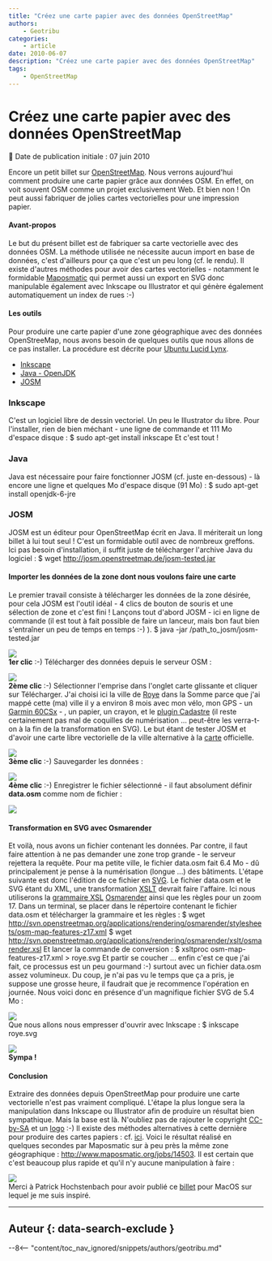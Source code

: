 ```yaml
---
title: "Créez une carte papier avec des données OpenStreetMap"
authors:
    - Geotribu
categories:
    - article
date: 2010-06-07
description: "Créez une carte papier avec des données OpenStreetMap"
tags:
    - OpenStreetMap
---
```


# Créez une carte papier avec des données OpenStreetMap

:calendar: Date de publication initiale : 07 juin 2010

Encore un petit billet sur [OpenStreetMap](https://www.openstreetmap.org/). Nous verrons aujourd'hui comment produire une carte papier grâce aux données OSM. En effet, on voit souvent OSM comme un projet exclusivement Web. Et bien non ! On peut aussi fabriquer de jolies cartes vectorielles pour une impression papier.

#### Avant-propos

Le but du présent billet est de fabriquer sa carte vectorielle avec des données OSM. La méthode utilisée ne nécessite aucun import en base de données, c'est d'ailleurs pour ça que c'est un peu long (cf. le rendu). Il existe d'autres méthodes pour avoir des cartes vectorielles - notamment le formidable [Maposmatic](http://www.maposmatic.org) qui permet aussi un export en SVG donc manipulable également avec Inkscape ou Illustrator et qui génère également automatiquement un index de rues :-)

#### Les outils

Pour produire une carte papier d'une zone géographique avec des données OpenStreeMap, nous avons besoin de quelques outils que nous allons de ce pas installer. La procédure est décrite pour [Ubuntu Lucid Lynx](http://www.ubuntu.com/desktop).

* [Inkscape](http://www.inkscape.org/?lang=fr)
* [Java - OpenJDK](http://openjdk.java.net/)
* [JOSM](http://josm.openstreetmap.de/wiki/Fr%3AWikiStart)

### Inkscape

C'est un logiciel libre de dessin vectoriel. Un peu le Illustrator du libre. Pour l'installer, rien de bien méchant - une ligne de commande et 111 Mo d'espace disque :  $ sudo apt-get install inkscape  Et c'est tout !

### Java

Java est nécessaire pour faire fonctionner JOSM (cf. juste en-dessous) - là encore une ligne et quelques Mo d'espace disque (91 Mo) :  $ sudo apt-get install openjdk-6-jre

### JOSM

JOSM est un éditeur pour OpenStreetMap écrit en Java. Il mériterait un long billet à lui tout seul ! C'est un formidable outil avec de nombreux greffons. Ici pas besoin d'installation, il suffit juste de télécharger l'archive Java du logiciel :  $ wget <http://josm.openstreetmap.de/josm-tested.jar>

#### Importer les données de la zone dont nous voulons faire une carte

Le premier travail consiste à télécharger les données de la zone désirée, pour cela JOSM est l'outil idéal - 4 clics de bouton de souris et une sélection de zone et c'est fini ! Lançons tout d'abord JOSM - ici en ligne de commande (il est tout à fait possible de faire un lanceur, mais bon faut bien s'entraîner un peu de temps en temps :-) ).  $ java -jar /path\_to\_josm/josm-tested.jar

![](https://cdn.geotribu.fr/img/articles-blog-rdp/capture-ecran/josm1.png)  
**1er clic** :-) Télécharger des données depuis le serveur OSM :

![](https://cdn.geotribu.fr/img/articles-blog-rdp/capture-ecran/josm2.png)  
**2ème clic** :-) Sélectionner l'emprise dans l'onglet carte glissante et cliquer sur Télécharger. J'ai choisi ici la ville de [Roye](https://www.openstreetmap.org/?lat=49.6991&lon=2.79143&zoom=15&layers=B000FTF) dans la Somme parce que j'ai mappé cette (ma) ville il y a environ 8 mois avec mon vélo, mon GPS - un [Garmin 60CSx](https://buy.garmin.com/shop/shop.do?cID=145&pID=310) - , un papier, un crayon, et le [plugin Cadastre](https://wiki.openstreetmap.org/wiki/FR:JOSM/Fr:Plugin/Cadastre-fr) (il reste certainement pas mal de coquilles de numérisation ... peut-être les verra-t-on à la fin de la transformation en SVG). Le but étant de tester JOSM et d'avoir une carte libre vectorielle de la ville alternative à la [carte](http://www.roye80.fr/pageLibre000106d4.html) officielle.

![](https://cdn.geotribu.fr/img/articles-blog-rdp/capture-ecran/josm3.png)  
**3ème clic** :-) Sauvegarder les données :

![](https://cdn.geotribu.fr/img/articles-blog-rdp/capture-ecran/josm4.png)  
**4ème clic** :-) Enregistrer le fichier sélectionné - il faut absolument définir **data.osm** comme nom de fichier :

![](https://cdn.geotribu.fr/img/articles-blog-rdp/capture-ecran/josm5.png)  

#### Transformation en SVG avec Osmarender

Et voilà, nous avons un fichier contenant les données. Par contre, il faut faire attention à ne pas demander une zone trop grande - le serveur rejettera la requête. Pour ma petite ville, le fichier data.osm fait 6.4 Mo - dû principalement je pense à la numérisation (longue ...) des bâtiments. L'étape suivante est donc l'édition de ce fichier en [SVG](https://fr.wikipedia.org/wiki/Scalable_Vector_Graphics). Le fichier data.osm et le SVG étant du XML, une transformation [XSLT](https://fr.wikipedia.org/wiki/Extensible_Stylesheet_Language_Transformations) devrait faire l'affaire. Ici nous utiliserons la [grammaire XSL](https://fr.wikipedia.org/wiki/Extensible_stylesheet_language) [Osmarender](https://wiki.openstreetmap.org/wiki/FR:Osmarender) ainsi que les règles pour un zoom 17. Dans un terminal, se placer dans le répertoire contenant le fichier data.osm et télécharger la grammaire et les règles :  $ wget <http://svn.openstreetmap.org/applications/rendering/osmarender/stylesheets/osm-map-features-z17.xml> $ wget <http://svn.openstreetmap.org/applications/rendering/osmarender/xslt/osmarender.xsl>  Et lancer la commande de conversion :  $ xsltproc osm-map-features-z17.xml > roye.svg  Et partir se coucher ... enfin c'est ce que j'ai fait, ce processus est un peu gourmand :-) surtout avec un fichier data.osm assez volumineux. Du coup, je n'ai pas vu le temps que ça a pris, je suppose une grosse heure, il faudrait que je recommence l'opération en journée. Nous voici donc en présence d'un magnifique fichier SVG de 5.4 Mo :

![](https://cdn.geotribu.fr/img/articles-blog-rdp/capture-ecran/josm6.png)  
Que nous allons nous empresser d'ouvrir avec Inkscape :  $ inkscape roye.svg

![](https://cdn.geotribu.fr/img/articles-blog-rdp/capture-ecran/inkscape1.png)  
**Sympa !**

#### Conclusion

Extraire des données depuis OpenStreetMap pour produire une carte vectorielle n'est pas vraiment compliqué. L'étape la plus longue sera la manipulation dans Inkscape ou Illustrator afin de produire un résultat bien sympathique. Mais la base est là. N'oubliez pas de rajouter le copyright [CC-by-SA](http://creativecommons.org/licenses/by-sa/2.0/) et un [logo](https://wiki.openstreetmap.org/wiki/Logo) :-) Il existe des méthodes alternatives à cette dernière pour produire des cartes papiers : cf. [ici](https://wiki.openstreetmap.org/wiki/OSM_on_Paper). Voici le résultat réalisé en quelques secondes par Maposmatic sur à peu près la même zone géographique : <http://www.maposmatic.org/jobs/14503>. Il est certain que c'est beaucoup plus rapide et qu'il n'y aucune manipulation à faire :

[![](https://cdn.geotribu.fr/img/articles-blog-rdp/capture-ecran/maposmatic1.png)](http://www.maposmatic.org/jobs/14503)  
Merci à Patrick Hochstenbach pour avoir publié ce [billet](http://www.use-it.be/europe/docs/OSMmanual/) pour MacOS sur lequel je me suis inspiré.

----

## Auteur {: data-search-exclude }

--8<-- "content/toc_nav_ignored/snippets/authors/geotribu.md"

